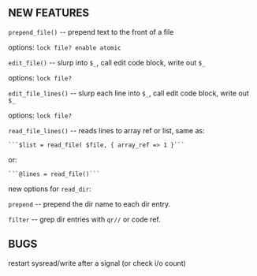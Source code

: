 NEW FEATURES
------------

```prepend_file()``` -- prepend text to the front of a file

options: ```lock file? enable atomic```

```edit_file()``` -- slurp into ```$_```, call edit code block, write out ```$_```

options: ```lock file?```

```edit_file_lines()``` -- slurp each line into ```$_```, call edit code block, write out ```$_```

options: ```lock file?```

```read_file_lines()``` -- reads lines to array ref or list, same as:

    ```$list = read_file( $file, { array_ref => 1 }```
or:

    ```@lines = read_file()```

new options for ```read_dir```:

```prepend``` -- prepend the dir name to each dir entry.

```filter``` -- grep dir entries with ```qr//``` or code ref.

BUGS
----

restart sysread/write after a signal (or check i/o count)
